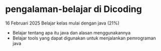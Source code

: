 # pengalaman-belajar di Dicoding

16 Februari 2025
Belajar kelas mulai dengan java (21%)
* Belajar tentang apa itu java dan alasan menggunakannya
* Belajar tools yang dapat digunakan untuk menjalankan pemrograman java
